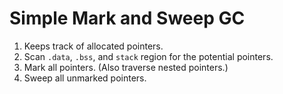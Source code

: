 # Simple Mark and Sweep GC

1. Keeps track of allocated pointers.
2. Scan `.data`, `.bss`, and `stack` region for the potential pointers.
3. Mark all pointers. (Also traverse nested pointers.)
4. Sweep all unmarked pointers.
